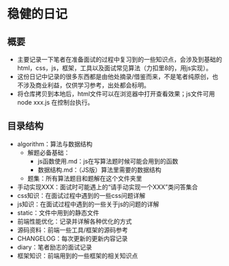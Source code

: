 
# 稳健的日记

## 概要

- 主要记录一下笔者在准备面试的过程中复习到的一些知识点，会涉及到基础的html，css，js，框架，工具以及面试常见算法（力扣里8的，用js实现）。
- 这份日记中记录的很多东西都是由他处摘录/借鉴而来，不是笔者纯原创，也不涉及商业利益，仅供学习参考，出处都会标明。
- 将仓库拷贝到本地后，html文件可以在浏览器中打开查看效果；js文件可用node xxx.js 在控制台执行。

## 目录结构

- algorithm：算法与数据结构
  - 解题必备基础：
    - js函数使用.md：js在写算法题时候可能会用到的函数
    - 数据结构.md：（JS版）算法里需要的数据结构
  - 题集：所有算法题目和题解在这个文件夹里
- 手动实现XXX：面试时可能遇上的“请手动实现一个XXX”类问答集合
- css知识：在面试过程中遇到的一些css问题详解
- js知识：在面试过程中遇到的一些关于js的问题的详解
- static：文件中用到的静态文件
- 前端性能优化：记录并详解各种优化的方式
- 源码资料：前端一些工具/框架的源码参考
- CHANGELOG：每次更新的更新内容记录
- diary：笔者励志的面试记录
- 框架知识：前端用到的一些框架的相关知识点
